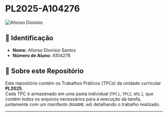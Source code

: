 # PL2025-A104276


![Afonso Dionísio ](Afonso.jpg)  

## 📌 Identificação  
- **Nome:** Afonso Dionísio Santos
- **Número de Aluno:** A104276

## 📖 Sobre este Repositório  
Este repositório contém os Trabalhos Práticos (TPCs) da unidade curricular **PL2025**.  
Cada TPC é armazenado em uma pasta individual (`TPC1`, `TPC2`, etc.), que contém todos os arquivos necessários para a execução da tarefa, juntamente com um manifesto (`README.md`) detalhando o trabalho realizado.

---